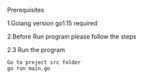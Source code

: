 Prerequisites 
 
1.Golang version go1.15 required

2.Before Run program please follow the steps

2.3 Run the program  
    
    Go to project src folder 
    go run main.go
 
